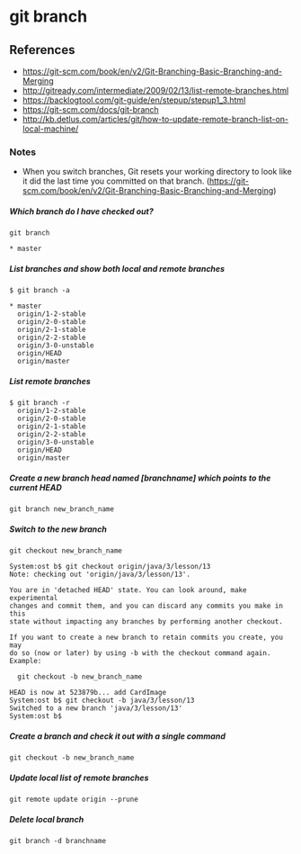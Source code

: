 # git branch

## References
* https://git-scm.com/book/en/v2/Git-Branching-Basic-Branching-and-Merging
* http://gitready.com/intermediate/2009/02/13/list-remote-branches.html
* https://backlogtool.com/git-guide/en/stepup/stepup1_3.html
* https://git-scm.com/docs/git-branch
* http://kb.detlus.com/articles/git/how-to-update-remote-branch-list-on-local-machine/

### Notes
* When you switch branches, Git resets your working directory to look like it did the last time you committed on that branch. (https://git-scm.com/book/en/v2/Git-Branching-Basic-Branching-and-Merging)

##### Which branch do I have checked out?
```
git branch
```
```
* master
```

##### List branches and show both local and remote branches
```
$ git branch -a
```
```
* master
  origin/1-2-stable
  origin/2-0-stable
  origin/2-1-stable
  origin/2-2-stable
  origin/3-0-unstable
  origin/HEAD
  origin/master
```

##### List remote branches
```
$ git branch -r
  origin/1-2-stable
  origin/2-0-stable
  origin/2-1-stable
  origin/2-2-stable
  origin/3-0-unstable
  origin/HEAD
  origin/master
```



##### Create a new branch head named [branchname] which points to the current HEAD
```
git branch new_branch_name
```

##### Switch to the new branch
```
git checkout new_branch_name
```

```
System:ost b$ git checkout origin/java/3/lesson/13
Note: checking out 'origin/java/3/lesson/13'.

You are in 'detached HEAD' state. You can look around, make experimental
changes and commit them, and you can discard any commits you make in this
state without impacting any branches by performing another checkout.

If you want to create a new branch to retain commits you create, you may
do so (now or later) by using -b with the checkout command again. Example:

  git checkout -b new_branch_name

HEAD is now at 523879b... add CardImage
System:ost b$ git checkout -b java/3/lesson/13
Switched to a new branch 'java/3/lesson/13'
System:ost b$ 
```

##### Create a branch and check it out with a single command
```
git checkout -b new_branch_name
```

##### Update local list of remote branches
```
git remote update origin --prune
```

##### Delete local branch
```
git branch -d branchname
```
